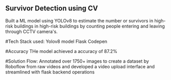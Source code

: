 ## Survivor Detection using CV

Built a ML model using YOLOv8 to estimate the number or survivors in high-risk buildings 
in high-risk buildings by counting people entering and leaving through CCTV camera's.

#Tech Stack used:
Yolov8 model 
Flask
Codepen

#Accuracy
THe model achieved a accuracy of 87.2%

#Solution Flow:
Annotated over 1750+ images to create a dataset by Roboflow from raw videos and developed a video upload interface
and streamlined with flask backend operations




